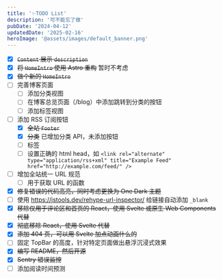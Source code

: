 ```yaml
---
title: '✨TODO List'
description: '可不能忘了做'
pubDate: '2024-04-12'
updatedDate: '2025-02-16'
heroImage: '@assets/images/default_banner.png'
---
```


- [x] ~~`Content` 展示 `description`~~
- [x] ~~将 `HomeIntro` 使用 Astro 重构~~ 暂时不考虑
- [x] ~~做个新的 `HomeIntro`~~
- [ ] 完善博客页面
  - [ ] 添加分类视图
  - [ ] 在博客总览页面（/blog）中添加跳转到分类的按钮
  - [ ] 添加标签视图
- [ ] 添加 RSS 订阅按钮
  - [x] ~~全站 `Footer`~~
  - [x] ~~分类~~ 已增加分类 API，未添加按钮
  - [ ] 标签
  - [ ] 设置正确的 html head，如 `<link rel="alternate" type="application/rss+xml" title="Example Feed" href="http://example.com/feed/" />`
- [ ] 增加全站统一 URL 规范
  - [ ] 用于获取 URL 的函数
- [x] ~~修复错误的代码高亮，同时考虑更换为 One Dark 主题~~
- [ ] 使用 https://jstools.dev/rehype-url-inspector/ 给链接自动添加 `_blank`
- [x] ~~移除仅用于评论区和首页的 React，使用 Svelte 或原生 Web Components 代替~~
- [x] ~~彻底移除 React，使用 Svelte 代替~~
- [x] ~~添加 404 页，可以用 Svelte 加点动画什么的~~
- [ ] 固定 TopBar 的高度，针对特定页面做出悬浮沉浸式效果
- [x] ~~编写 README，然后开源~~
- [x] ~~Sentry 错误监控~~
- [ ] 添加阅读时间预测
